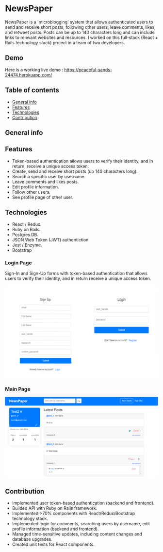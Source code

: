 # NewsPaper
NewsPaper is a 'microblogging' system that allows authenticated users to send and receive short posts, following other users, leave comments, likes, and retweet posts. Posts can be up to 140 characters long and can include links to relevant websites and resources. I worked on this full-stack (React + Rails technology stack) project in a team of two developers.

## Demo
Here is a working live demo : <a href="https://peaceful-sands-24474.herokuapp.com/">https://peaceful-sands-24474.herokuapp.com/</a>

## Table of contents
* [General info](#general-info)
* [Features](#features)
* [Technologies](#technologies)
* [Contribution](#contribution)

## General info

## Features
* Token-based authentication allows users to verify their identity, and in return, receive a unique access token.
* Create, send and receive short posts (up 140 characters long).
* Search a specific user by username.
* Leave comments and likes posts.
* Edit profile information.
* Follow other users.
* See profile page of other user.

## Technologies

* React / Redux.
* Ruby on Rails.
* Postgres DB.
* JSON Web Token (JWT) authentiction.
* Jest / Enzyme.
* Bootstrap

### Login Page

Sign-In and Sign-Up forms with token-based authentication that allows users to verify their identity, and in return receive a unique access token.

![Sign Up and Login](/images/login.png)

### Main Page

![Main Page](/images/main.png)

## Contribution

* Implemented user token-based authentication (backend and frontend).
* Builded API with Ruby on Rails framework.
* Implemented >70% components with React/Redux/Bootstrap technology stack.
* Implemented logic for comments, searching users by username, edit profile information (backend and frontend).
* Managed time-sensitive updates, including content changes and
database upgrades.
* Created unit tests for React components. 



